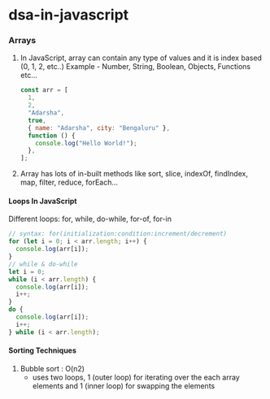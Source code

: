 # dsa-in-javascript

### Arrays

1.  In JavaScript, array can contain any type of values and it is index based (0, 1, 2, etc..)
    Example - Number, String, Boolean, Objects, Functions etc...
    ```javascript
    const arr = [
      1,
      2,
      "Adarsha",
      true,
      { name: "Adarsha", city: "Bengaluru" },
      function () {
        console.log("Hello World!");
      },
    ];
    ```
2.  Array has lots of in-built methods like sort, slice, indexOf, findIndex, map, filter, reduce, forEach...

#### Loops In JavaScript

Different loops: for, while, do-while, for-of, for-in

```javascript
// syntax: for(initialization:condition:increment/decrement)
for (let i = 0; i < arr.length; i++) {
  console.log(arr[i]);
}
// while & do-while
let i = 0;
while (i < arr.length) {
  console.log(arr[i]);
  i++;
}
do {
  console.log(arr[i]);
  i++;
} while (i < arr.length);
```

#### Sorting Techniques

1.  Bubble sort : O(n2)
    - uses two loops, 1 (outer loop) for iterating over the each array elements and 1 (inner loop) for swapping the elements
